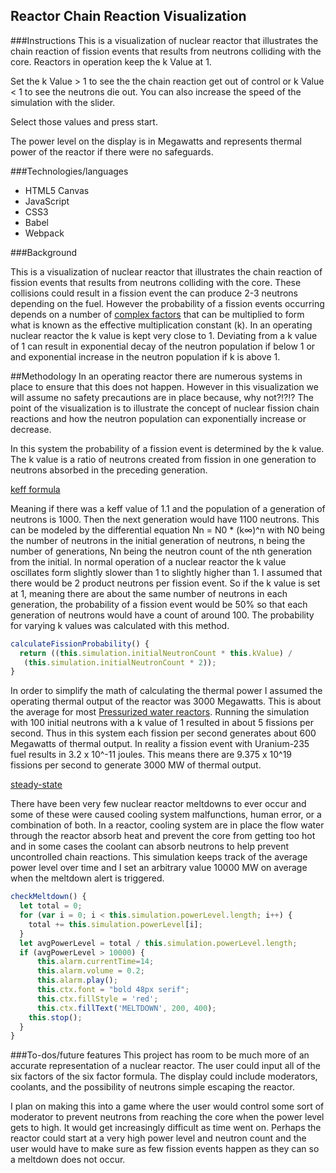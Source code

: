 Reactor Chain Reaction Visualization
------
###Instructions
This is a visualization of nuclear reactor that illustrates the chain
reaction of fission events that results from neutrons colliding with the
core. Reactors in operation keep the k Value at 1.

Set the k Value > 1 to see the the chain reaction get out of control or
k Value < 1 to see the neutrons die out. You can also increase the speed
of the simulation with the slider.

Select those values and press start.

The power level on the display is in Megawatts and represents thermal
power of the reactor if there were no safeguards.

###Technologies/languages
- HTML5 Canvas
- JavaScript
- CSS3
- Babel
- Webpack

###Background

This is a visualization of nuclear reactor that illustrates the chain reaction of fission events that results from neutrons colliding with the core. These collisions could result in a fission event the can produce 2-3 neutrons depending on the fuel. However the probability of a fission events occurring depends on a number of [complex factors](https://en.wikipedia.org/wiki/Six_factor_formula) that can be multiplied to form what is known as the effective multiplication constant (k). In an operating nuclear reactor the k value is kept very close to 1. Deviating from a k value of 1 can result in exponential decay of the neutron population if below 1 or and exponential increase in the neutron population if k is above 1.

##Methodology
In an operating reactor there are numerous systems in place to ensure that this does not happen. However in this visualization we will assume no safety precautions are in place because, why not?!?!? The point of the visualization is to illustrate the concept of nuclear fission chain reactions and how the neutron population can exponentially increase or decrease.

In this system the probability of a fission event is determined by the k value. The k value is a ratio of
neutrons created from fission in one generation to neutrons absorbed in the preceding generation.

[keff formula](assets/effective-multiplication-factor.png)

Meaning if there was a keff value of 1.1 and the population of a generation of neutrons is 1000. Then the next generation would have 1100 neutrons. This can be modeled by the differential equation
Nn = N0 * (k∞)^n with N0 being the number of neutrons in the initial generation of neutrons, n being the number of generations, Nn being the neutron count of the nth generation from the initial. In normal operation of a nuclear reactor the k value oscillates form slightly slower than 1 to slightly higher than 1. I assumed that there would be 2 product neutrons per fission event. So if the k value is set at 1, meaning there are about the same number of neutrons in each generation, the probability of a fission event would be 50% so that each generation of neutrons would have a count of around 100. The probability for varying k values was calculated with this method.

```javascript
calculateFissionProbability() {
  return ((this.simulation.initialNeutronCount * this.kValue) /
   (this.simulation.initialNeutronCount * 2));
}
```


In order to simplify the math of calculating the thermal power I assumed the operating thermal output of the reactor was 3000 Megawatts. This is about the average for most [Pressurized water reactors](https://en.wikipedia.org/wiki/Pressurized_water_reactor). Running the simulation with 100 initial neutrons with a k value of 1 resulted in about 5 fissions per second. Thus in this system each fission per second generates about 600 Megawatts of thermal output. In reality a fission event with Uranium-235 fuel results in 3.2 x 10^-11 joules. This means there are 9.375 x 10^19 fissions per second to generate 3000 MW of thermal output.

[steady-state](assets/steady-state.png)

There have been very few nuclear reactor meltdowns to ever occur and some of these were caused cooling system malfunctions, human error, or a combination of both. In a reactor, cooling system are in place the flow water through the reactor absorb heat and prevent the core from getting too hot and in some cases the coolant can absorb neutrons to help prevent uncontrolled chain reactions. This simulation keeps track of the average power level over time and I set an arbitrary value 10000 MW on average when the meltdown alert is triggered.

```javascript
checkMeltdown() {
  let total = 0;
  for (var i = 0; i < this.simulation.powerLevel.length; i++) {
    total += this.simulation.powerLevel[i];
  }
  let avgPowerLevel = total / this.simulation.powerLevel.length;
  if (avgPowerLevel > 10000) {
      this.alarm.currentTime=14;
      this.alarm.volume = 0.2;
      this.alarm.play();
      this.ctx.font = "bold 48px serif";
      this.ctx.fillStyle = 'red';
      this.ctx.fillText('MELTDOWN', 200, 400);
    this.stop();
  }
}
```

###To-dos/future features
This project has room to be much more of an accurate representation of a nuclear reactor.
The user could input all of the six factors of the six factor formula. The display could include
moderators, coolants, and the possibility of neutrons simple escaping the reactor.

I plan on making this into a game where the user would control some sort of moderator to prevent neutrons from reaching the core when the power level gets to high. It would get increasingly difficult as time went on. Perhaps the reactor could start at a very high power level and neutron count and the user would have to make sure as few fission events happen as they can so a meltdown does not occur.
